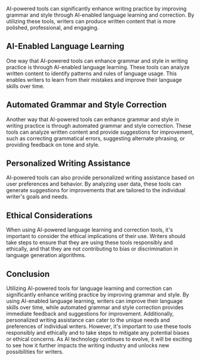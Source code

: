 
AI-powered tools can significantly enhance writing practice by improving grammar and style through AI-enabled language learning and correction. By utilizing these tools, writers can produce written content that is more polished, professional, and engaging.

AI-Enabled Language Learning
----------------------------

One way that AI-powered tools can enhance grammar and style in writing practice is through AI-enabled language learning. These tools can analyze written content to identify patterns and rules of language usage. This enables writers to learn from their mistakes and improve their language skills over time.

Automated Grammar and Style Correction
--------------------------------------

Another way that AI-powered tools can enhance grammar and style in writing practice is through automated grammar and style correction. These tools can analyze written content and provide suggestions for improvement, such as correcting grammatical errors, suggesting alternate phrasing, or providing feedback on tone and style.

Personalized Writing Assistance
-------------------------------

AI-powered tools can also provide personalized writing assistance based on user preferences and behavior. By analyzing user data, these tools can generate suggestions for improvements that are tailored to the individual writer's goals and needs.

Ethical Considerations
----------------------

When using AI-powered language learning and correction tools, it's important to consider the ethical implications of their use. Writers should take steps to ensure that they are using these tools responsibly and ethically, and that they are not contributing to bias or discrimination in language generation algorithms.

Conclusion
----------

Utilizing AI-powered tools for language learning and correction can significantly enhance writing practice by improving grammar and style. By using AI-enabled language learning, writers can improve their language skills over time, while automated grammar and style correction provides immediate feedback and suggestions for improvement. Additionally, personalized writing assistance can cater to the unique needs and preferences of individual writers. However, it's important to use these tools responsibly and ethically and to take steps to mitigate any potential biases or ethical concerns. As AI technology continues to evolve, it will be exciting to see how it further impacts the writing industry and unlocks new possibilities for writers.
